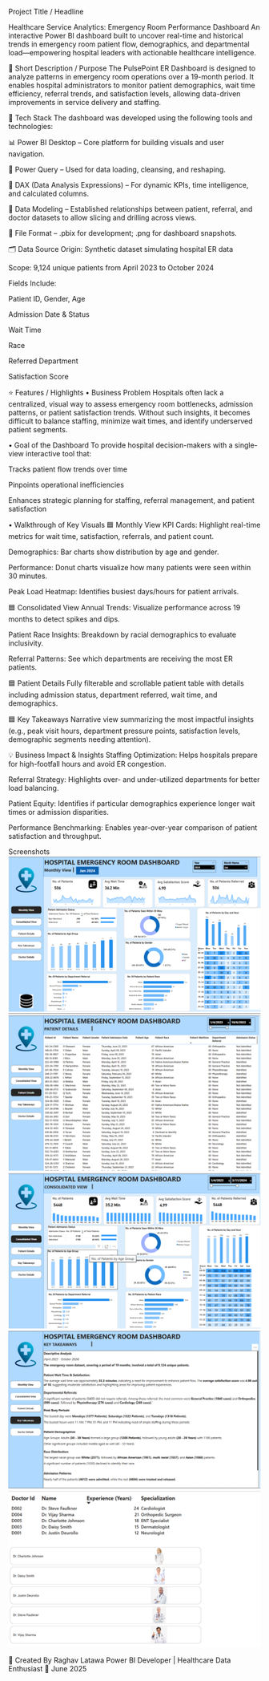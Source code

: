  Project Title / Headline

 
Healthcare Service Analytics: Emergency Room Performance Dashboard
An interactive Power BI dashboard built to uncover real-time and historical trends in emergency room patient flow, demographics, and departmental load—empowering hospital leaders with actionable healthcare intelligence.

🎯 Short Description / Purpose
The PulsePoint ER Dashboard is designed to analyze patterns in emergency room operations over a 19-month period. It enables hospital administrators to monitor patient demographics, wait time efficiency, referral trends, and satisfaction levels, allowing data-driven improvements in service delivery and staffing.

🧰 Tech Stack
The dashboard was developed using the following tools and technologies:

📊 Power BI Desktop – Core platform for building visuals and user navigation.

🧹 Power Query – Used for data loading, cleansing, and reshaping.

📐 DAX (Data Analysis Expressions) – For dynamic KPIs, time intelligence, and calculated columns.

🔗 Data Modeling – Established relationships between patient, referral, and doctor datasets to allow slicing and drilling across views.

📁 File Format – .pbix for development; .png for dashboard snapshots.

🗂️ Data Source
Origin: Synthetic dataset simulating hospital ER data

Scope: 9,124 unique patients from April 2023 to October 2024

Fields Include:

Patient ID, Gender, Age

Admission Date & Status

Wait Time

Race

Referred Department

Satisfaction Score

⭐ Features / Highlights
• Business Problem
Hospitals often lack a centralized, visual way to assess emergency room bottlenecks, admission patterns, or patient satisfaction trends. Without such insights, it becomes difficult to balance staffing, minimize wait times, and identify underserved patient segments.

• Goal of the Dashboard
To provide hospital decision-makers with a single-view interactive tool that:

Tracks patient flow trends over time

Pinpoints operational inefficiencies

Enhances strategic planning for staffing, referral management, and patient satisfaction

• Walkthrough of Key Visuals
🟦 Monthly View
KPI Cards: Highlight real-time metrics for wait time, satisfaction, referrals, and patient count.

Demographics: Bar charts show distribution by age and gender.

Performance: Donut charts visualize how many patients were seen within 30 minutes.

Peak Load Heatmap: Identifies busiest days/hours for patient arrivals.

🟦 Consolidated View
Annual Trends: Visualize performance across 19 months to detect spikes and dips.

Patient Race Insights: Breakdown by racial demographics to evaluate inclusivity.

Referral Patterns: See which departments are receiving the most ER patients.

🟦 Patient Details
Fully filterable and scrollable patient table with details including admission status, department referred, wait time, and demographics.

🟦 Key Takeaways
Narrative view summarizing the most impactful insights (e.g., peak visit hours, department pressure points, satisfaction levels, demographic segments needing attention).

💡 Business Impact & Insights
Staffing Optimization: Helps hospitals prepare for high-footfall hours and avoid ER congestion.

Referral Strategy: Highlights over- and under-utilized departments for better load balancing.

Patient Equity: Identifies if particular demographics experience longer wait times or admission disparities.

Performance Benchmarking: Enables year-over-year comparison of patient satisfaction and throughput.

Screenshots
![Monthly Dashboard View](https://raw.githubusercontent.com/Raghav-Latawa/Medical_Dashboard/main/Medical_SS_1.png)
![Patient Details View](https://raw.githubusercontent.com/Raghav-Latawa/Medical_Dashboard/main/Medical_SS_3.png)
![Consolidated View](https://raw.githubusercontent.com/Raghav-Latawa/Medical_Dashboard/main/Medical_SS_2.png)
![Key Takeaways](https://raw.githubusercontent.com/Raghav-Latawa/Medical_Dashboard/main/Medical_SS_4.png)
![Additional Insight View](https://raw.githubusercontent.com/Raghav-Latawa/Medical_Dashboard/main/Medical_SS_5.png)







👤 Created By
Raghav Latawa
Power BI Developer | Healthcare Data Enthusiast
📅 June 2025

